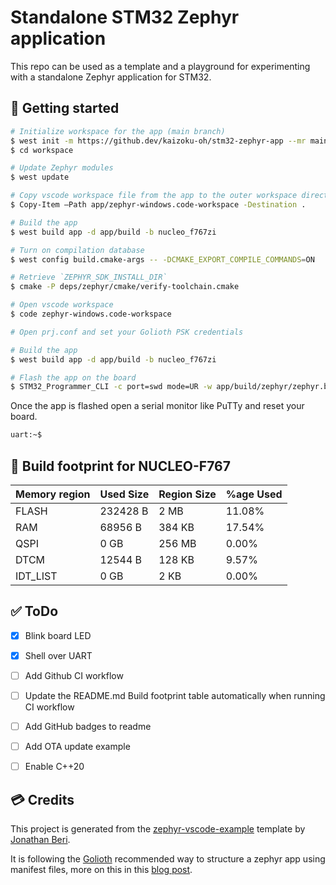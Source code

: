 # Standalone STM32 Zephyr application

This repo can be used as a template and a playground for experimenting with a standalone Zephyr application for STM32.

## 🚀 Getting started

```bash
# Initialize workspace for the app (main branch)
$ west init -m https://github.dev/kaizoku-oh/stm32-zephyr-app --mr main workspace
$ cd workspace

# Update Zephyr modules
$ west update

# Copy vscode workspace file from the app to the outer workspace directory
$ Copy-Item –Path app/zephyr-windows.code-workspace -Destination .

# Build the app
$ west build app -d app/build -b nucleo_f767zi

# Turn on compilation database
$ west config build.cmake-args -- -DCMAKE_EXPORT_COMPILE_COMMANDS=ON

# Retrieve `ZEPHYR_SDK_INSTALL_DIR`
$ cmake -P deps/zephyr/cmake/verify-toolchain.cmake

# Open vscode workspace
$ code zephyr-windows.code-workspace

# Open prj.conf and set your Golioth PSK credentials

# Build the app
$ west build app -d app/build -b nucleo_f767zi

# Flash the app on the board
$ STM32_Programmer_CLI -c port=swd mode=UR -w app/build/zephyr/zephyr.bin 0x08000000
```

Once the app is flashed open a serial monitor like PuTTy and reset your board.

```bash
uart:~$ 
```

## 🔨 Build footprint for NUCLEO-F767

| Memory region | Used Size   | Region Size | %age Used   |
| -----------   | ----------- | ----------- | ----------- |
| FLASH         | 232428 B    | 2   MB      | 11.08%      |
| RAM           | 68956  B    | 384 KB      | 17.54%      |
| QSPI          | 0      GB   | 256 MB      | 0.00%       |
| DTCM          | 12544  B    | 128 KB      | 9.57%       |
| IDT_LIST      | 0      GB   | 2   KB      | 0.00%       |

## ✅ ToDo

- [x] Blink board LED

- [x] Shell over UART

- [ ] Add Github CI workflow

- [ ] Update the README.md Build footprint table automatically when running CI workflow

- [ ] Add GitHub badges to readme

- [ ] Add OTA update example

- [ ] Enable C++20

## 💳 Credits
This project is generated from the [zephyr-vscode-example](https://github.com/beriberikix/zephyr-vscode-example) template by [Jonathan Beri](https://github.com/beriberikix).

It is following the [Golioth](https://github.com/golioth) recommended way to structure a zephyr app using manifest files, more on this in this [blog post](https://blog.golioth.io/improving-zephyr-project-structure-with-manifest-files/).